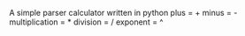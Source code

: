 A simple parser calculator written in python
plus = +
minus = -
multiplication = *
division = /
exponent = ^
